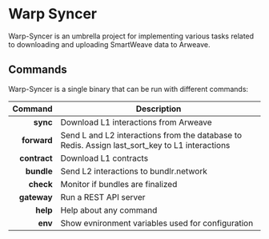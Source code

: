 # Warp Syncer

Warp-Syncer is an umbrella project for implementing various tasks related to downloading and uploading SmartWeave data to Arweave. 

## Commands

Warp-Syncer is a single binary that can be run with different commands:


| Command      | Description                                                                                    |
|-------------:|------------------------------------------------------------------------------------------------|
| **sync**     | Download L1 interactions from Arweave                                                          |
| **forward**  | Send L and L2 interactions from the database to Redis. Assign last_sort_key to L1 interactions |
| **contract** | Download L1 contracts                                                                          |
| **bundle**   | Send L2 interactions to bundlr.network                                                         |
| **check**    | Monitor if bundles are finalized                                                               |
| **gateway**  | Run a REST API server                                                                          |
| **help**     | Help about any command                                                                         |
| **env**      | Show evnironment variables used for configuration                                              |

